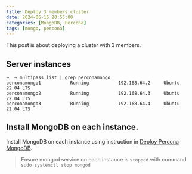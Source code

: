 ```yaml
---
title: Deploy 3 members cluster
date: 2024-06-15 20:55:00
categories: [MongoDB, Percona]
tags: [mongo, percona]
---
```


This post is about deploying a cluster with 3 members.

## Server instances

```console
➜  ~ multipass list | grep perconamongo
perconamongo1           Running           192.168.64.2     Ubuntu 22.04 LTS
perconamongo2           Running           192.168.64.3     Ubuntu 22.04 LTS
perconamongo3           Running           192.168.64.4     Ubuntu 22.04 LTS
```

## Install MongoDB on each instance.

Install MongoDB on each instance using instruction in [Deploy Percona MongoDB](posts/deploy-3-members-cluster/).

> Ensure mongod service on each instance is `stopped` with command `sudo systemctl stop mongod`